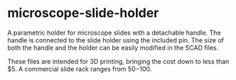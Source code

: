 microscope-slide-holder
=======================

A parametric holder for microscope slides with a detachable handle. The handle is connected to the slide holder using the included pin. The size of both the handle and the holder can be easily modified in the SCAD files. 

These files are intended for 3D printing, bringing the cost down to less than $5. A commercial slide rack ranges from $50-$100.
